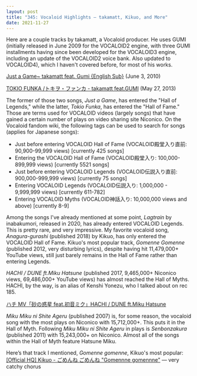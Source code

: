 ```yaml
---
layout: post
title: "345: Vocaloid Highlights — takamatt, Kikuo, and More"
date: 2021-11-27
---
```


Here are a couple tracks by takamatt, a Vocaloid producer. He uses GUMI (initially released in June 2009 for the VOCALOID2 engine, with three GUMI installments having since been developed for the VOCALOID3 engine, including an update of the VOCALOID2 voice bank. Also updated to VOCALOID4), which I haven't covered before, for most of his works.

[Just a Game~ takamatt feat. Gumi {English Sub}](https://youtu.be/ybbOigXZqqs) (June 3, 2010)  

[TOKIO FUNKA /トキヲ・ファンカ - takamatt feat.GUMI](https://youtu.be/bcLYdxMusHc) (May 27, 2013)  

The former of those two songs, *Just a Game*, has entered the "Hall of Legends," while the latter, *Tokio Funka*, has entered the "Hall of Fame." Those are terms used for VOCALOID videos (largely songs) that have gained a certain number of plays on video sharing site Niconico. On the Vocaloid fandom wiki, the following tags can be used to search for songs (applies for Japanese songs):

- Just before entering VOCALOID Hall of Fame (VOCALOID殿堂入り直前: 90,900-99,999 views) [currently 425 songs]  
- Entering the VOCALOID Hall of Fame (VOCALOID殿堂入り: 100,000-899,999 views) [currently 5521 songs]  
- Just before entering VOCALOID Legends (VOCALOID伝説入り直前: 900,000-999,999 views) [currently 75 songs]  
- Entering VOCALOID Legends (VOCALOID伝説入り: 1,000,000 - 9,999,999 views) [currently 611-782]  
- Entering VOCALOID Myths (VOCALOID神話入り: 10,000,000 views and above) [currently 8-9]  

Among the songs I've already mentioned at some point, *Lagtrain* by inabakumori, released in 2020, has already entered VOCALOID Legends. This is pretty rare, and very impressive. My favorite vocaloid song, *Anagura-gurashi* (published 2018) by Kikuo, has only entered the VOCALOID Hall of Fame. Kikuo's most popular track, *Gomenne Gomenne* (published 2012, very disturbing lyrics), despite having hit 11,479,000+ YouTube views, still just barely remains in the Hall of Fame rather than entering Legends.

*HACHI / DUNE ft.Miku Hatsune* (published 2017, 9,465,000+ Niconico views, 69,486,000+ YouTube views) has almost reached the Hall of Myths. HACHI, by the way, is an alias of Kenshi Yonezu, who I talked about on rec 185.  

[ハチ MV「砂の惑星 feat.初音ミク」HACHI / DUNE ft.Miku Hatsune](https://youtu.be/AS4q9yaWJkI)  

*Miku Miku ni Shite Ageru* (published 2007) is, for some reason, the vocaloid song with the most plays on Niconico with 15,712,000+. This puts it in the Hall of Myth. Following *Miku Miku ni Shite Ageru* in plays is *Senbonzakura* (published 2011) with 15,243,000+ on Niconico. Almost all of the songs within the Hall of Myth feature Hatsune Miku.

Here’s that track I mentioned, *Gomenne gomenne*, Kikuo's most popular:  
[[Official HQ] Kikuo - ごめんね ごめんね "Gomennne gomennne"](https://youtu.be/I1mOeAtPkgk) — very catchy chorus
